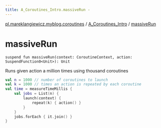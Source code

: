 ```yaml
---
title: A_Coroutines_Intro.massiveRun - 
---
```


[pl.mareklangiewicz.myblog.coroutines](../index.md) / [A_Coroutines_Intro](index.md) / [massiveRun](.)

# massiveRun

`suspend fun massiveRun(context: CoroutineContext, action: SuspendFunction0<Unit>): Unit`

Runs given action a million times using thousand coroutines

``` kotlin
val n = 1000 // number of coroutines to launch
val k = 1000 // times an action is repeated by each coroutine
val time = measureTimeMillis {
    val jobs = List(n) {
        launch(context) {
            repeat(k) { action() }
        }
    }
    jobs.forEach { it.join() }
}
```

